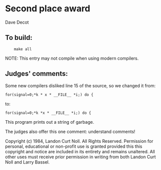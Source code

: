 # Second place award 

Dave Decot

## To build:

        make all

NOTE: This entry may not compile when using modern compilers.

## Judges' comments:

Some new compilers disliked line 15 of the source, so we changed it from:

	for(signal=0;*k * x * __FILE__ *i;) do {

to:

	for(signal=0;*k *x * __FILE__ *i;) do {

This program prints out a string of garbage.

The judges also offer this one comment: understand comments!

Copyright (c) 1984, Landon Curt Noll.
All Rights Reserved.  Permission for personal, educational or non-profit use is
granted provided this this copyright and notice are included in its entirety
and remains unaltered.  All other uses must receive prior permission in writing
from both Landon Curt Noll and Larry Bassel.
